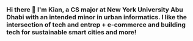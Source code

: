 ### Hi there 👋 I'm Kian, a CS major at New York University Abu Dhabi with an intended minor in urban informatics. I like the intersection of tech and entrep + e-commerce and building tech for sustainable smart cities and more! 
<!--
**kiandrew08/kiandrew08** is a ✨ _special_ ✨ repository because its `README.md` (this file) appears on your GitHub profile.

Here are some ideas to get you started:

- 🔭 I’m currently working on ...
- 🌱 I’m currently learning ...
- 👯 I’m looking to collaborate on ...
- 🤔 I’m looking for help with ...
- 💬 Ask me about ...
- 📫 How to reach me: ...
- 😄 Pronouns: ...
- ⚡ Fun fact: ...
-->

